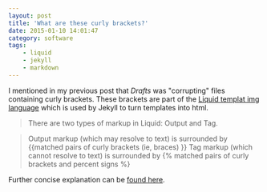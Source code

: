 ```yaml
---
layout: post
title: 'What are these curly brackets?'
date: 2015-01-10 14:01:47
category: software
tags:
    - liquid
    - jekyll
    - markdown
---
```

I mentioned in my previous post that *Drafts* was "corrupting" files containing curly brackets.   These brackets are part of the [Liquid templat img language](http://liquidmarkup.org) which is used by Jekyll to turn templates into html.

>There are two types of markup in Liquid: Output and Tag.

>Output markup (which may resolve to text) is surrounded by
>&#x007b;&#x007b;matched pairs of curly brackets (ie, braces) }}
>Tag markup (which cannot resolve to text) is surrounded by
>{% matched pairs of curly brackets and percent signs %}

Further concise explanation can be [found here](https://github.com/Shopify/liquid/wiki/Liquid-for-Designers).